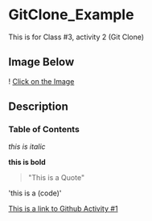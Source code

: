 # GitClone_Example
This is for Class #3, activity 2 (Git Clone)


## Image Below
! [Click on the Image](https://www.google.com/search?q=diljit+dosanjh&sxsrf=APq-WBuhCpiib6GZoRMFfBTmH6PnVjjmUA:1647509583713&source=lnms&tbm=isch&sa=X&ved=2ahUKEwjr5YC868z2AhWCzzgGHUpaACYQ_AUoAnoECAIQBA&biw=1500&bih=849&dpr=2#imgrc=sL8EojQR1YtUhM)

## Description

### Table of Contents

*this is italic*

**this is bold**

> "This is a Quote"

'this is a (code)'

[This is a link to Github Activity #1](https://github.com/parvinderrakhra/Activity_1)
